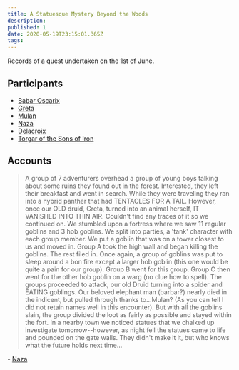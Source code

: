 ```yaml
---
title: A Statuesque Mystery Beyond the Woods
description: 
published: 1
date: 2020-05-19T23:15:01.365Z
tags: 
---
```


Records of a quest undertaken on the 1st of June.
## Participants
- [Babar Oscarix](/characters/player/babar-oscarix)
- [Greta](/characters/player/greta)
- [Mulan](/characters/player/mulan)
- [Naza](/characters/player/naza)
- [Delacroix](/characters/player/delacroix)
- [Torgar of the Sons of Iron](/characters/player/)

## Accounts
> A group of 7 adventurers overhead a group of young boys talking about some ruins they found out in the forest. Interested, they left their breakfast and went in search. While they were traveling they ran into a hybrid panther that had TENTACLES FOR A TAIL. However, once our OLD druid, Greta, turned into an animal herself, IT VANISHED INTO THIN AIR. Couldn't find any traces of it so we continued on. We stumbled upon a fortress where we saw 11 regular goblins and 3 hob goblins. We split into parties, a 'tank' character with each group member. We put a goblin that was on a tower closest to us and moved in. Group A took the high wall and began killing the goblins. The rest filed in. Once again, a group of goblins was put to sleep around a bon fire except a larger hob goblin (this one would be quite a pain for our group). Group B went for this group. Group C then went for the other hob goblin on a warg (no clue how to spell). The groups proceeded to attack, our old Druid turning into a spider and EATING goblings. Our beloved elephant man (barbar?) nearly died in the indicent, but pulled through thanks to...Mulan? (As you can tell I did not retain names well in this encounter). But with all the goblins slain, the group divided the loot as fairly as possible and stayed within the fort. In a nearby town we noticed statues that we chalked up investigate tomorrow--however, as night fell the statues came to life and pounded on the gate walls. They didn't make it it, but who knows what the future holds next time...

\- [Naza](/characters/player/naza)